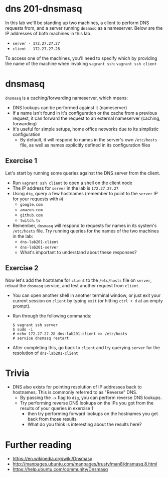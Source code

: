 # dns 201-dnsmasq
In this lab we'll be standing up two machines, a client to perform DNS requests from, and a server running `dnsmasq` as a nameserver. Below are the IP addresses of both machines in this lab.
- `server - 172.27.27.27`
- `client - 172.27.27.28`

To access one of the machines, you'll need to specify which by providing the name of the machine when invoking `vagrant ssh`:
`vagrant ssh client`

# dnsmasq
`dnsmasq` is a caching/forwarding nameserver, which means:

- DNS lookups can be performed against it (nameserver)
- If a name isn't found in it's configuration or the cache from a previous request, it can forward the request to an external nameserver (caching, forwarding)
- It's useful for simple setups, home office networks due to its simplistic configuration
  - By default, it will respond to names in the server's own `/etc/hosts` file, as well as names explicitly defined in its configuration files

## Exercise 1
Let's start by running some queries against the DNS server from the client.

- Run `vagrant ssh client` to open a shell on the client node
- The IP address for `server` in the lab is `172.27.27.27`
- Using `dig`, query a few hostnames (remember to point to the `server` IP for your requests with `@`)
  - `google.com`
  - `amazon.com`
  - `github.com`
  - `twitch.tv`
- Remember, `dnsmasq` will respond to requests for names in its system's `/etc/hosts` file. Try running queries for the names of the two machines in the lab:
  - `dns-lab201-client`
  - `dns-lab201-server`
  - What's important to understand about these responses?

## Exercise 2
Now let's add the hostname for `client` to the `/etc/hosts` file on `server`, reload the `dnsmasq` service, and test another request from `client`.

- You can open another shell in another terminal window, or just exit your current session on `client` by typing `exit` (or  hitting `ctrl + d` at an empty prompt).
- Run through the following commands:

      $ vagrant ssh server
      $ sudo -i
      # echo 172.27.27.28 dns-lab201-client >> /etc/hosts
      # service dnsmasq restart

- After completing this, go back to `client` and try querying `server` for the resolution of `dns-lab201-client`

# Trivia
- DNS also exists for pointing resolution of IP addresses back to hostnames. This is commonly referred to as "Reverse" DNS.
  - By passing the `-x` flag to `dig`, you can perform reverse DNS lookups.
  - Try performing reverse DNS lookups on the IPs you got from the results of your queries in exercise 1
    - then try performing forward lookups on the hostnames you get back from those results
    - What do you think is interesting about the results here?

# Further reading
- https://en.wikipedia.org/wiki/Dnsmasq
- http://manpages.ubuntu.com/manpages/trusty/man8/dnsmasq.8.html
- https://help.ubuntu.com/community/Dnsmasq
